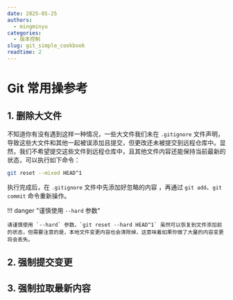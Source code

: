 ```yaml
---
date: 2025-05-25
authors:
  - mingminyu
categories:
  - 版本控制
slug: git_simple_cookbook
readtime: 2
---
```


# Git 常用操参考

## 1. 删除大文件

不知道你有没有遇到这样一种情况，一些大文件我们未在 `.gitignore` 文件声明，导致这些大文件和其他一起被误添加且提交，但更改还未被提交到远程仓库中。显然，我们不希望提交这些文件到远程仓库中，且其他文件内容还能保持当前最新的状态，可以执行如下命令：

```bash
git reset --mixed HEAD^1
```

执行完成后，在 `.gitignore` 文件中先添加好忽略的内容 ，再通过 `git add`、`git commit` 命令重新操作。

!!! danger "谨慎使用 `--hard` 参数"

    请谨慎使用 `--hard` 参数，`git reset --hard HEAD^1` 虽然可以恢复到文件添加前的状态，但需要注意的是，本地文件变更内容也会清除掉，这意味着如果你做了大量的内容变更将会丢失。

## 2. 强制提交变更

## 3. 强制拉取最新内容


